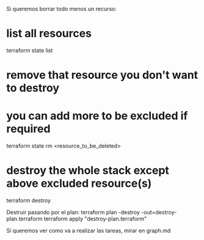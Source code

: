 Si queremos borrar todo menos un recurso:

# list all resources
terraform state list

# remove that resource you don't want to destroy
# you can add more to be excluded if required
terraform state rm <resource_to_be_deleted>

# destroy the whole stack except above excluded resource(s)
terraform destroy


Destruir pasando por el plan:
terraform plan -destroy -out=destroy-plan.terraform
terraform apply "destroy-plan.terraform"

Si queremos ver como va a realizar las tareas, mirar en graph.md
